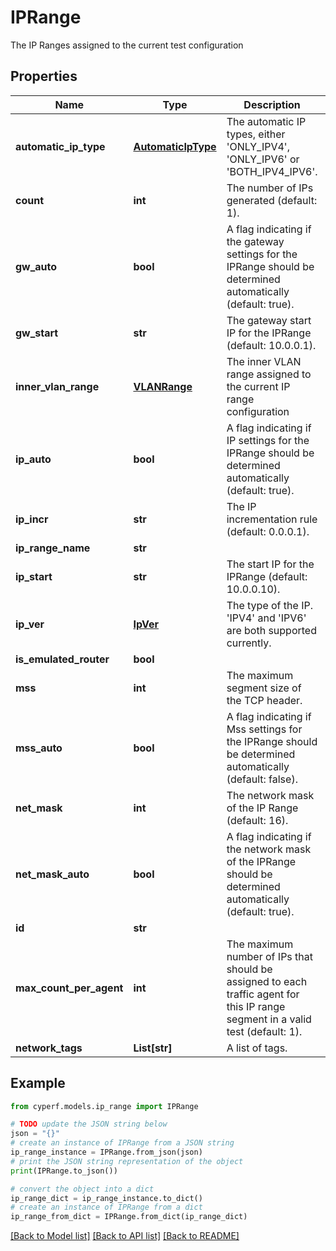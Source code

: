 # IPRange

The IP Ranges assigned to the current test configuration

## Properties

Name | Type | Description | Notes
------------ | ------------- | ------------- | -------------
**automatic_ip_type** | [**AutomaticIpType**](AutomaticIpType.md) | The automatic IP types, either &#39;ONLY_IPV4&#39;, &#39;ONLY_IPV6&#39; or &#39;BOTH_IPV4_IPV6&#39;. | [optional] 
**count** | **int** | The number of IPs generated (default: 1). | [optional] 
**gw_auto** | **bool** | A flag indicating if the gateway settings for the IPRange should be determined automatically (default: true). | 
**gw_start** | **str** | The gateway start IP for the IPRange (default: 10.0.0.1). | [optional] 
**inner_vlan_range** | [**VLANRange**](VLANRange.md) | The inner VLAN range assigned to the current IP range configuration | [optional] 
**ip_auto** | **bool** | A flag indicating if IP settings for the IPRange should be determined automatically (default: true). | 
**ip_incr** | **str** | The IP incrementation rule (default: 0.0.0.1). | [optional] 
**ip_range_name** | **str** |  | 
**ip_start** | **str** | The start IP for the IPRange (default: 10.0.0.10). | [optional] 
**ip_ver** | [**IpVer**](IpVer.md) | The type of the IP. &#39;IPV4&#39; and &#39;IPV6&#39; are both supported currently. | 
**is_emulated_router** | **bool** |  | [optional] 
**mss** | **int** | The maximum segment size of the TCP header. | 
**mss_auto** | **bool** | A flag indicating if Mss settings for the IPRange should be determined automatically (default: false). | 
**net_mask** | **int** | The network mask of the IP Range (default: 16). | [optional] 
**net_mask_auto** | **bool** | A flag indicating if the network mask of the IPRange should be determined automatically (default: true). | 
**id** | **str** |  | 
**max_count_per_agent** | **int** | The maximum number of IPs that should be assigned to each traffic agent for this IP range segment in a valid test (default: 1). | [optional] 
**network_tags** | **List[str]** | A list of tags. | [optional] 

## Example

```python
from cyperf.models.ip_range import IPRange

# TODO update the JSON string below
json = "{}"
# create an instance of IPRange from a JSON string
ip_range_instance = IPRange.from_json(json)
# print the JSON string representation of the object
print(IPRange.to_json())

# convert the object into a dict
ip_range_dict = ip_range_instance.to_dict()
# create an instance of IPRange from a dict
ip_range_from_dict = IPRange.from_dict(ip_range_dict)
```
[[Back to Model list]](../README.md#documentation-for-models) [[Back to API list]](../README.md#documentation-for-api-endpoints) [[Back to README]](../README.md)


